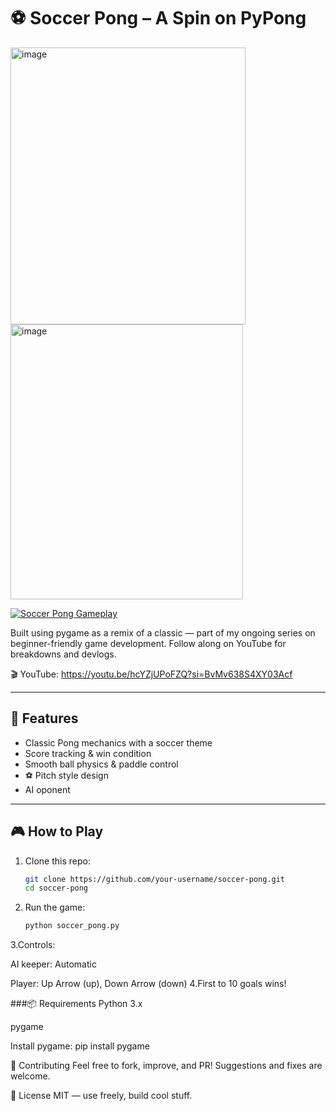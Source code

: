 # ⚽️ Soccer Pong – A Spin on PyPong

<img width="376" height="443" alt="image" src="https://github.com/user-attachments/assets/a8be2a96-187d-4964-a9ad-79dd3e7bd026" />

<img width="372" height="440" alt="image" src="https://github.com/user-attachments/assets/e94b1d41-406e-489d-af2e-89a5d01312ff" />


[![Soccer Pong Gameplay](https://via.placeholder.com/600x400?text=Click+to+watch+video)](https://res.cloudinary.com/dz22pel2c/video/upload/v1753720524/VideoCompressor_20250728162651360_pnttwz.mp4)



Built using pygame as a remix of a classic — part of my ongoing series on beginner-friendly game development. Follow along on YouTube for breakdowns and devlogs.

🎬 YouTube: https://youtu.be/hcYZjUPoFZQ?si=BvMv638S4XY03Acf


---

## 🚀 Features
- Classic Pong mechanics with a soccer theme   
- Score tracking & win condition  
- Smooth ball physics & paddle control  
- ⚽ Pitch style design
- AI oponent

---

## 🎮 How to Play

1. Clone this repo:
   ```bash
   git clone https://github.com/your-username/soccer-pong.git
   cd soccer-pong
2. Run the game:
   ```bash
   python soccer_pong.py
3.Controls:

AI keeper:  Automatic

Player: Up Arrow (up), Down Arrow (down)
4.First to 10 goals wins!

###📦 Requirements
Python 3.x

pygame

Install pygame:
  pip install pygame


🤝 Contributing
Feel free to fork, improve, and PR! Suggestions and fixes are welcome.

📄 License
MIT — use freely, build cool stuff.
